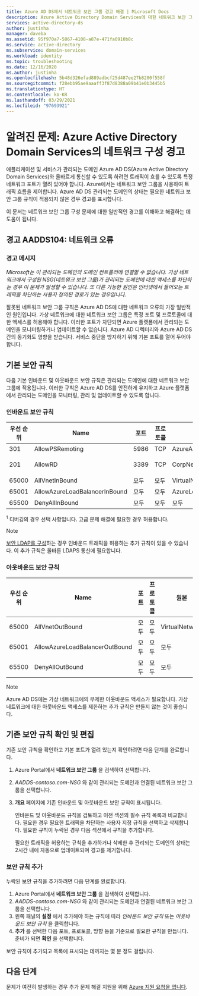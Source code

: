```yaml
---
title: Azure AD DS에서 네트워크 보안 그룹 경고 해결 | Microsoft Docs
description: Azure Active Directory Domain Services에 대한 네트워크 보안 그룹 구성 경고 문제를 해결하는 방법을 알아봅니다.
services: active-directory-ds
author: justinha
manager: daveba
ms.assetid: 95f970a7-5867-4108-a87e-471fa0910b8c
ms.service: active-directory
ms.subservice: domain-services
ms.workload: identity
ms.topic: troubleshooting
ms.date: 12/16/2020
ms.author: justinha
ms.openlocfilehash: 5b48d326efad889adbcf25d487ee27b8200f558f
ms.sourcegitcommit: f28ebb95ae9aaaff3f87d8388a09b41e0b3445b5
ms.translationtype: HT
ms.contentlocale: ko-KR
ms.lasthandoff: 03/29/2021
ms.locfileid: "97693921"
---
```

# <a name="known-issues-network-configuration-alerts-in-azure-active-directory-domain-services"></a>알려진 문제: Azure Active Directory Domain Services의 네트워크 구성 경고

애플리케이션 및 서비스가 관리되는 도메인 Azure AD DS(Azure Active Directory Domain Services)와 올바르게 통신할 수 있도록 하려면 트래픽이 흐를 수 있도록 특정 네트워크 포트가 열려 있어야 합니다. Azure에서는 네트워크 보안 그룹을 사용하여 트래픽 흐름을 제어합니다. Azure AD DS 관리되는 도메인의 상태는 필요한 네트워크 보안 그룹 규칙이 적용되지 않은 경우 경고를 표시합니다.

이 문서는 네트워크 보안 그룹 구성 문제에 대한 일반적인 경고를 이해하고 해결하는 데 도움이 됩니다.

## <a name="alert-aadds104-network-error"></a>경고 AADDS104: 네트워크 오류

### <a name="alert-message"></a>경고 메시지

*Microsoft는 이 관리되는 도메인의 도메인 컨트롤러에 연결할 수 없습니다. 가상 네트워크에서 구성된 NSG(네트워크 보안 그룹)가 관리되는 도메인에 대한 액세스를 차단하는 경우 이 문제가 발생할 수 있습니다. 또 다른 가능한 원인은 인터넷에서 들어오는 트래픽을 차단하는 사용자 정의된 경로가 있는 경우입니다.*

잘못된 네트워크 보안 그룹 규칙은 Azure AD DS에 대한 네트워크 오류의 가장 일반적인 원인입니다. 가상 네트워크에 대한 네트워크 보안 그룹은 특정 포트 및 프로토콜에 대한 액세스를 허용해야 합니다. 이러한 포트가 차단되면 Azure 플랫폼에서 관리되는 도메인을 모니터링하거나 업데이트할 수 없습니다. Azure AD 디렉터리와 Azure AD DS 간의 동기화도 영향을 받습니다. 서비스 중단을 방지하기 위해 기본 포트를 열어 두어야 합니다.

## <a name="default-security-rules"></a>기본 보안 규칙

다음 기본 인바운드 및 아웃바운드 보안 규칙은 관리되는 도메인에 대한 네트워크 보안 그룹에 적용됩니다. 이러한 규칙은 Azure AD DS를 안전하게 유지하고 Azure 플랫폼에서 관리되는 도메인을 모니터링, 관리 및 업데이트할 수 있도록 합니다.

### <a name="inbound-security-rules"></a>인바운드 보안 규칙

| 우선 순위 | Name | 포트 | 프로토콜 | 원본 | 대상 | 작업 |
|----------|------|------|----------|--------|-------------|--------|
| 301      | AllowPSRemoting | 5986| TCP | AzureActiveDirectoryDomainServices | 모두 | Allow |
| 201      | AllowRD | 3389 | TCP | CorpNetSaw | 모두 | <sup>1</sup> 거부 |
| 65000    | AllVnetInBound | 모두 | 모두 | VirtualNetwork | VirtualNetwork | 허용 |
| 65001    | AllowAzureLoadBalancerInBound | 모두 | 모두 | AzureLoadBalancer | 모두 | 허용 |
| 65500    | DenyAllInBound | 모두 | 모두 | 모두 | 모두 | 거부 |


<sup>1</sup> 디버깅의 경우 선택 사항입니다. 고급 문제 해결에 필요한 경우 허용합니다.

> [!NOTE]
> [보안 LDAP를 구성][configure-ldaps]하는 경우 인바운드 트래픽을 허용하는 추가 규칙이 있을 수 있습니다. 이 추가 규칙은 올바른 LDAPS 통신에 필요합니다.

### <a name="outbound-security-rules"></a>아웃바운드 보안 규칙

| 우선 순위 | Name | 포트 | 프로토콜 | 원본 | 대상 | 작업 |
|----------|------|------|----------|--------|-------------|--------|
| 65000    | AllVnetOutBound | 모두 | 모두 | VirtualNetwork | VirtualNetwork | 허용 |
| 65001    | AllowAzureLoadBalancerOutBound | 모두 | 모두 |  모두 | 인터넷 | 허용 |
| 65500    | DenyAllOutBound | 모두 | 모두 | 모두 | 모두 | 거부 |

>[!NOTE]
> Azure AD DS에는 가상 네트워크에의 무제한 아웃바운드 액세스가 필요합니다. 가상 네트워크에 대한 아웃바운드 액세스를 제한하는 추가 규칙은 만들지 않는 것이 좋습니다.

## <a name="verify-and-edit-existing-security-rules"></a>기존 보안 규칙 확인 및 편집

기존 보안 규칙을 확인하고 기본 포트가 열려 있는지 확인하려면 다음 단계를 완료합니다.

1. Azure Portal에서 **네트워크 보안 그룹** 을 검색하여 선택합니다.
1. *AADDS-contoso.com-NSG* 와 같이 관리되는 도메인과 연결된 네트워크 보안 그룹을 선택합니다.
1. **개요** 페이지에 기존 인바운드 및 아웃바운드 보안 규칙이 표시됩니다.

    인바운드 및 아웃바운드 규칙을 검토하고 이전 섹션의 필수 규칙 목록과 비교합니다. 필요한 경우 필요한 트래픽을 차단하는 사용자 지정 규칙을 선택하고 삭제합니다. 필요한 규칙이 누락된 경우 다음 섹션에서 규칙을 추가합니다.

    필요한 트래픽을 허용하는 규칙을 추가하거나 삭제한 후 관리되는 도메인의 상태는 2시간 내에 자동으로 업데이트되며 경고를 제거합니다.

### <a name="add-a-security-rule"></a>보안 규칙 추가

누락된 보안 규칙을 추가하려면 다음 단계를 완료합니다.

1. Azure Portal에서 **네트워크 보안 그룹** 을 검색하여 선택합니다.
1. *AADDS-contoso.com-NSG* 와 같이 관리되는 도메인과 연결된 네트워크 보안 그룹을 선택합니다.
1. 왼쪽 패널의 **설정** 에서 추가해야 하는 규칙에 따라 *인바운드 보안 규칙* 또는 *아웃바운드 보안 규칙* 을 클릭합니다.
1. **추가** 를 선택한 다음 포트, 프로토콜, 방향 등을 기준으로 필요한 규칙을 만듭니다. 준비가 되면 **확인** 을 선택합니다.

보안 규칙이 추가되고 목록에 표시되는 데까지는 몇 분 정도 걸립니다.

## <a name="next-steps"></a>다음 단계

문제가 여전히 발생하는 경우 추가 문제 해결 지원을 위해 [Azure 지원 요청을 엽니다][azure-support].

<!-- INTERNAL LINKS -->
[azure-support]: ../active-directory/fundamentals/active-directory-troubleshooting-support-howto.md
[configure-ldaps]: tutorial-configure-ldaps.md
